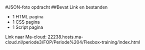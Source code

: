 #JSON-foto opdracht
##Bevat Link en bestanden

- 1 HTML pagina
- 1 CSS pagina
- 1 Script pagina


Link naar Ma-cloud:
22238.hosts.ma-cloud.nl/periode3/FOP/Periode%204/Flexbox-training/index.html